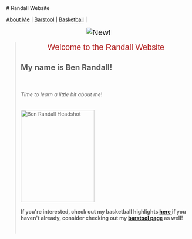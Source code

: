 <!DOCTYPE html>
<html>
</head>
<body>
# Randall Website
<html>
<head>
  <title>Randall Website</title>
<link href="StyleSheet.css" rel="stylesheet"> 
</head>
<body>
<p></p>
 <nav>
  <a href="https://github.com/brandall17/Randall-Website/blob/main/README.md">About Me</a> |
  <a href="https://github.com/brandall17/Randall-Website/blob/barstool/README.md">Barstool</a> |
  <a href="https://github.com/brandall17/Randall-Website/blob/basketball/README.md">Basketball</a> |
</nav>
<p style="text-align: center;"><span style="font-size:22px;"><span style="font-family:arial,helvetica,sans-serif;"><img alt="New!" id="_x0000_i1025" src="new5.gif" /></span></span><strong><span style="font-size:36px;"><span style="font-family:courier new,courier,monospace;"></span></span></strong></p>
<p style="text-align: center;"></p>
<blockquote>
<p style="text-align: center;"><span style="font-size:22px;"><span style="font-family:arial,helvetica,sans-serif;"><span style="color:#B22222;">Welcome to the Randall Website 
<h2> <strong>My name is Ben Randall</strong>!</span></h2><br />
<br />
<em>Time to learn a little bit about me</em>!<br />
<br />
<br />
<img src= https://pbs.twimg.com/media/EuxFEepXUAMDnJ_?format=jpg&name=small alt="Ben Randall Headshot" width="200" height="250"<br />
<br />
<br /> <strong>
If you're interested, check out my basketball highlights <a href="https://github.com/brandall17/Randall-Website/blob/basketball/README.md"> here </a>if you haven&#39;t already, consider checking out my <a href= "https://github.com/brandall17/Randall-Website/blob/barstool/README.md"> barstool page</a> as well! </span></span> </strong> <br />
<br />
<br />
<!--[endif]--><o:p></o:p></p>
</blockquote>
</body>
<br />
<br />
<!--[endif]--><o:p></o:p></p>
</blockquote>
</body>
</html>

